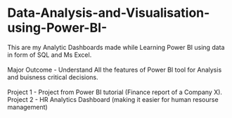 # Data-Analysis-and-Visualisation-using-Power-BI-                                                                                                                            
This are my Analytic Dashboards made while Learning Power BI using data in form of SQL and Ms Excel.<br><br>
Major Outcome - Understand All the features of Power BI tool for Analysis and buisness critical decisions.<br><br>
Project 1 - Project from Power BI tutorial (Finance report of a Company X).
Project 2 - HR Analytics Dashboard (making it easier for human resourse management)
